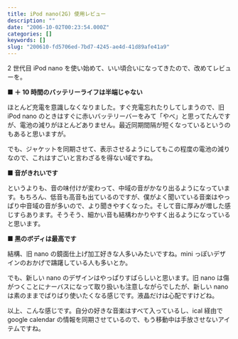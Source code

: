 ```yaml
---
title: iPod nano(2G) 使用レビュー
description: ""
date: "2006-10-02T00:23:54.000Z"
categories: []
keywords: []
slug: "200610-fd5706ed-7bd7-4245-ae4d-41d89afe41a9"
---
```


2 世代目 iPod nano を使い始めて、いい頃合いになってきたので、改めてレビューを。

**■ ＋ 10 時間のバッテリーライフは半端じゃない**

ほとんど充電を意識しなくなりました。すぐ充電忘れたりしてしまうので、旧 iPod nano のときはすぐに赤いバッテリーバーをみて「やべ」と思ってたんですが、電池の減りがほとんどありません。最近同期間隔が短くなっているというのもあると思いますが。

でも、ジャケットを同期させて、表示させるようにしてもこの程度の電池の減りなので、これはすごいと言わざるを得ない域ですね。

**■ 音がきれいです**

というよりも、音の味付けが変わって、中域の音がかなり出るようになっています。もちろん、低音も高音も出ているのですが、僕がよく聞いている音楽はやっぱり中音域の音が多いので、より聞きやすくなった。そして音に厚みが増した感じすらあります。そうそう、細かい音も結構わかりやすく出るようになっていると思います。

**■ 黒のボディは最高です**

結構、旧 nano の鏡面仕上げ加工好きな人多いみたいですね。mini っぽいデザインのおかげで躊躇している人も多いとか。

でも、新しい nano のデザインはやっぱりすばらしいと思います。旧 nano は傷がつくことにナーバスになって取り扱いも注意しながらでしたが、新しい nano は素のままでばりばり使いたくなる感じです。液晶だけは心配ですけどね。

以上、こんな感じです。自分の好きな音楽はすべて入っているし、ical 経由で google calendar の情報を同期させているので、もう移動中は手放させないアイテムですね。
